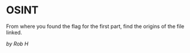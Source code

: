 # OSINT
From where you found the flag for the first part, find the origins of the file linked.

_by Rob H_
